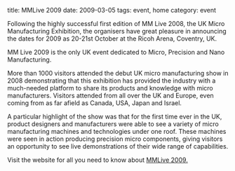 title: MMLive 2009
date: 2009-03-05 
tags: event, home
category: event

Following the highly successful first edition of MM Live 2008, the UK Micro Manufacturing Exhibition, the organisers have great pleasure in announcing the dates for 2009 as 20-21st October at the Ricoh Arena, Coventry, UK.
<!--break-->
MM Live 2009 is the only UK event dedicated to Micro, Precision and Nano Manufacturing. 

More than 1000 visitors attended the debut UK micro manufacturing show in 2008 demonstrating that this exhibition has provided the industry with a much-needed platform to share its products and knowledge with micro manufacturers. Visitors attended from all over the UK and Europe, even coming from as far afield as Canada, USA, Japan and Israel. 

A particular highlight of the show was that for the first time ever in the UK, product designers and manufacturers were able to see a variety of micro manufacturing machines and technologies under one roof. These machines were seen in action producing precision micro components, giving visitors an opportunity to see live demonstrations of their wide range of capabilities. 

Visit the website for all you need to know about [MMLive 2009.](http://www.micromanu.com/x/exhibition.html)
